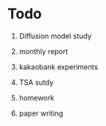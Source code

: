 # Todo

1. Diffusion model study

2. monthly report

3. kakaobank experiments

4. TSA sutdy

5. homework

6. paper writing
